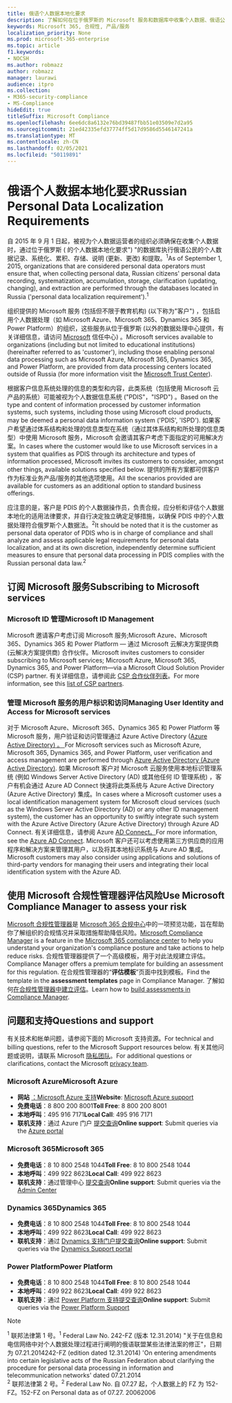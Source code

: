 ```yaml
---
title: 俄语个人数据本地化要求
description: 了解如何在位于俄罗斯的 Microsoft 服务和数据库中收集个人数据、俄语公民的个人数据记录、系统化、收藏、存储、说明和提取。
keywords: Microsoft 365, 合规性, 产品/服务
localization_priority: None
ms.prod: microsoft-365-enterprise
ms.topic: article
f1.keywords:
- NOCSH
ms.author: robmazz
author: robmazz
manager: laurawi
audience: itpro
ms.collection:
- M365-security-compliance
- MS-Compliance
hideEdit: true
titleSuffix: Microsoft Compliance
ms.openlocfilehash: 6ee6dc8a6132e76bd39487fbb51e03509e7d2a95
ms.sourcegitcommit: 21ed42335efd37774ff5d17d9586d5546147241a
ms.translationtype: MT
ms.contentlocale: zh-CN
ms.lasthandoff: 02/05/2021
ms.locfileid: "50119891"
---
```

# <a name="russian-personal-data-localization-requirements"></a><span data-ttu-id="db0f4-104">俄语个人数据本地化要求</span><span class="sxs-lookup"><span data-stu-id="db0f4-104">Russian Personal Data Localization Requirements</span></span>

<span data-ttu-id="db0f4-105">自 2015 年 9 月 1 日起，被视为个人数据运营者的组织必须确保在收集个人数据时，通过位于俄罗斯 ( 的个人数据本地化要求") "的数据库执行俄语公民的个人数据记录、系统化、累积、存储、说明 (更新、更改) 和提取。<sup>1</sup></span><span class="sxs-lookup"><span data-stu-id="db0f4-105">As of September 1, 2015, organizations that are considered personal data operators must ensure that, when collecting personal data, Russian citizens' personal data recording, systematization, accumulation, storage, clarification (updating, changing), and extraction are performed through the databases located in Russia ('personal data localization requirement').<sup>1</sup></span></span>

<span data-ttu-id="db0f4-106">组织提供的 Microsoft 服务 (包括但不限于教育机构)  (以下称为"客户") ，包括启用个人数据处理（如 Microsoft Azure、Microsoft 365、Dynamics 365 和 Power Platform）的组织，这些服务从位于俄罗斯 (以外的数据处理中心提供，有关详细信息，请访问 [Microsoft](https://www.microsoft.com/trust-center) 信任中心) 。</span><span class="sxs-lookup"><span data-stu-id="db0f4-106">Microsoft services available to organizations (including but not limited to educational institutions) (hereinafter referred to as 'customer'), including those enabling personal data processing such as Microsoft Azure, Microsoft 365, Dynamics 365, and Power Platform, are provided from data processing centers located outside of Russia (for more information visit the [Microsoft Trust Center](https://www.microsoft.com/trust-center)).</span></span>

<span data-ttu-id="db0f4-107">根据客户信息系统处理的信息的类型和内容，此类系统（包括使用 Microsoft 云产品的系统）可能被视为个人数据信息系统 ("PDIS"，"ISPD") 。</span><span class="sxs-lookup"><span data-stu-id="db0f4-107">Based on the type and content of information processed by customer information systems, such systems, including those using Microsoft cloud products, may be deemed a personal data information system ('PDIS', 'ISPD').</span></span> <span data-ttu-id="db0f4-108">如果客户希望通过体系结构和处理的信息类型在系统（通过其体系结构和所处理的信息类型）中使用 Microsoft 服务，Microsoft 会邀请其客户考虑下面指定的可用解决方案。</span><span class="sxs-lookup"><span data-stu-id="db0f4-108">In cases where the customer would like to use Microsoft services in a system that qualifies as PDIS through its architecture and types of information processed, Microsoft invites its customers to consider, amongst other things, available solutions specified below.</span></span> <span data-ttu-id="db0f4-109">提供的所有方案都可供客户作为标准业务产品/服务的其他选项使用。</span><span class="sxs-lookup"><span data-stu-id="db0f4-109">All the scenarios provided are available for customers as an additional option to standard business offerings.</span></span>

<span data-ttu-id="db0f4-110">应注意的是，客户是 PDIS 的个人数据操作员，负责合规，应分析和评估个人数据本地化的适用法律要求，并自行决定独立确定足够措施，以确保 PDIS 中的个人数据处理符合俄罗斯个人数据法。<sup>2</sup></span><span class="sxs-lookup"><span data-stu-id="db0f4-110">It should be noted that it is the customer as personal data operator of PDIS who is in charge of compliance and shall analyze and assess applicable legal requirements for personal data localization, and at its own discretion, independently determine sufficient measures to ensure that personal data processing in PDIS complies with the Russian personal data law.<sup>2</sup></span></span>

## <a name="subscribing-to-microsoft-services"></a><span data-ttu-id="db0f4-111">订阅 Microsoft 服务</span><span class="sxs-lookup"><span data-stu-id="db0f4-111">Subscribing to Microsoft services</span></span>

### <a name="microsoft-id-management"></a><span data-ttu-id="db0f4-112">Microsoft ID 管理</span><span class="sxs-lookup"><span data-stu-id="db0f4-112">Microsoft ID Management</span></span>

<span data-ttu-id="db0f4-113">Microsoft 邀请客户考虑订阅 Microsoft 服务;Microsoft Azure、Microsoft 365、Dynamics 365 和 Power Platform — 通过 Microsoft 云解决方案提供商 (云解决方案提供商) 合作伙伴。</span><span class="sxs-lookup"><span data-stu-id="db0f4-113">Microsoft invites customers to consider subscribing to Microsoft services; Microsoft Azure, Microsoft 365, Dynamics 365, and Power Platform—via a Microsoft Cloud Solution Provider (CSP) partner.</span></span> <span data-ttu-id="db0f4-114">有关详细信息，请参阅此 [CSP 合作伙伴列表](https://pinpoint.microsoft.com/search?type=services&campaign=691)。</span><span class="sxs-lookup"><span data-stu-id="db0f4-114">For more information, see this [list of CSP partners](https://pinpoint.microsoft.com/search?type=services&campaign=691).</span></span>

### <a name="managing-user-identity-and-access-for-microsoft-services"></a><span data-ttu-id="db0f4-115">管理 Microsoft 服务的用户标识和访问</span><span class="sxs-lookup"><span data-stu-id="db0f4-115">Managing User Identity and Access for Microsoft services</span></span>

<span data-ttu-id="db0f4-116">对于 Microsoft Azure、Microsoft 365、Dynamics 365 和 Power Platform 等 Microsoft 服务，用户验证和访问管理通过 Azure Active Directory ([Azure Active Directory) 。 ](https://azure.microsoft.com/services/active-directory/)</span><span class="sxs-lookup"><span data-stu-id="db0f4-116">For Microsoft services such as Microsoft Azure, Microsoft 365, Dynamics 365, and Power Platform, user verification and access management are performed through [Azure Active Directory (Azure Active Directory)](https://azure.microsoft.com/services/active-directory/).</span></span> <span data-ttu-id="db0f4-117">如果 Microsoft 客户对 Microsoft 云服务使用本地标识管理系统 (例如 Windows Server Active Directory (AD) 或其他任何 ID 管理系统) ，客户有机会通过 Azure AD Connect 快速将此类系统与 Azure Active Directory (Azure Active Directory) 集成。</span><span class="sxs-lookup"><span data-stu-id="db0f4-117">In cases where a Microsoft customer uses a local identification management system for Microsoft cloud services (such as the Windows Server Active Directory (AD) or any other ID management system), the customer has an opportunity to swiftly integrate such system with the Azure Active Directory (Azure Active Directory) through Azure AD Connect.</span></span> <span data-ttu-id="db0f4-118">有关详细信息，请参阅 Azure [AD Connect。](/azure/active-directory/cloud-provisioning/)</span><span class="sxs-lookup"><span data-stu-id="db0f4-118">For more information, see the [Azure AD Connect](/azure/active-directory/cloud-provisioning/).</span></span> <span data-ttu-id="db0f4-119">Microsoft 客户还可以考虑使用第三方供应商的应用程序和解决方案来管理其用户，以及将其本地标识系统与 Azure AD 集成。</span><span class="sxs-lookup"><span data-stu-id="db0f4-119">Microsoft customers may also consider using applications and solutions of third-party vendors for managing their users and integrating their local identification system with the Azure AD.</span></span>

## <a name="use-microsoft-compliance-manager-to-assess-your-risk"></a><span data-ttu-id="db0f4-120">使用 Microsoft 合规性管理器评估风险</span><span class="sxs-lookup"><span data-stu-id="db0f4-120">Use Microsoft Compliance Manager to assess your risk</span></span>

<span data-ttu-id="db0f4-121">[Microsoft 合规性管理器](/microsoft-365/compliance/compliance-manager)是 [Microsoft 365 合规中心](/microsoft-365/compliance/microsoft-365-compliance-center)中的一项预览功能，旨在帮助你了解组织的合规情况并采取措施帮助降低风险。</span><span class="sxs-lookup"><span data-stu-id="db0f4-121">[Microsoft Compliance Manager](/microsoft-365/compliance/compliance-manager) is a feature in the [Microsoft 365 compliance center](/microsoft-365/compliance/microsoft-365-compliance-center) to help you understand your organization's compliance posture and take actions to help reduce risks.</span></span> <span data-ttu-id="db0f4-122">合规性管理器提供了一个高级模板，用于对此法规建立评估。</span><span class="sxs-lookup"><span data-stu-id="db0f4-122">Compliance Manager offers a premium template for building an assessment for this regulation.</span></span> <span data-ttu-id="db0f4-123">在合规性管理器的“**评估模板**”页面中找到模板。</span><span class="sxs-lookup"><span data-stu-id="db0f4-123">Find the template in the **assessment templates** page in Compliance Manager.</span></span> <span data-ttu-id="db0f4-124">了解如何[在合规性管理器中建立评估](/microsoft-365/compliance/compliance-manager-assessments)。</span><span class="sxs-lookup"><span data-stu-id="db0f4-124">Learn how to [build assessments in Compliance Manager](/microsoft-365/compliance/compliance-manager-assessments).</span></span>

## <a name="questions-and-support"></a><span data-ttu-id="db0f4-125">问题和支持</span><span class="sxs-lookup"><span data-stu-id="db0f4-125">Questions and support</span></span>

<span data-ttu-id="db0f4-126">有关技术和帐单问题，请参阅下面的 Microsoft 支持资源。</span><span class="sxs-lookup"><span data-stu-id="db0f4-126">For technical and billing questions, refer to the Microsoft Support resources below.</span></span> <span data-ttu-id="db0f4-127">有关其他问题或说明，请联系 Microsoft [隐私团队](https://support.microsoft.com/gp/privacy-page)。</span><span class="sxs-lookup"><span data-stu-id="db0f4-127">For additional questions or clarifications, contact the Microsoft [privacy team](https://support.microsoft.com/gp/privacy-page).</span></span>

### <a name="microsoft-azure"></a><span data-ttu-id="db0f4-128">Microsoft Azure</span><span class="sxs-lookup"><span data-stu-id="db0f4-128">Microsoft Azure</span></span>

- <span data-ttu-id="db0f4-129">**网站** [：Microsoft Azure 支持](https://aka.ms/GetAzureSupport)</span><span class="sxs-lookup"><span data-stu-id="db0f4-129">**Website**: [Microsoft Azure support](https://aka.ms/GetAzureSupport)</span></span>
- <span data-ttu-id="db0f4-130">**免费电话**：8 800 200 8001</span><span class="sxs-lookup"><span data-stu-id="db0f4-130">**Toll Free**: 8 800 200 8001</span></span>
- <span data-ttu-id="db0f4-131">**本地呼叫**：495 916 7171</span><span class="sxs-lookup"><span data-stu-id="db0f4-131">**Local Call**: 495 916 7171</span></span>
- <span data-ttu-id="db0f4-132">**联机支持**：通过 Azure 门户 [提交查询](https://portal.azure.com)</span><span class="sxs-lookup"><span data-stu-id="db0f4-132">**Online support**: Submit queries via the [Azure portal](https://portal.azure.com)</span></span>

### <a name="microsoft-365"></a><span data-ttu-id="db0f4-133">Microsoft 365</span><span class="sxs-lookup"><span data-stu-id="db0f4-133">Microsoft 365</span></span>

- <span data-ttu-id="db0f4-134">**免费电话**：8 10 800 2548 1044</span><span class="sxs-lookup"><span data-stu-id="db0f4-134">**Toll Free**: 8 10 800 2548 1044</span></span>
- <span data-ttu-id="db0f4-135">**本地呼叫**：499 922 8623</span><span class="sxs-lookup"><span data-stu-id="db0f4-135">**Local Call**: 499 922 8623</span></span>
- <span data-ttu-id="db0f4-136">**联机支持**：通过管理中心 [提交查询](https://portal.office.com/)</span><span class="sxs-lookup"><span data-stu-id="db0f4-136">**Online support**: Submit queries via the [Admin Center](https://portal.office.com/)</span></span>

### <a name="dynamics-365"></a><span data-ttu-id="db0f4-137">Dynamics 365</span><span class="sxs-lookup"><span data-stu-id="db0f4-137">Dynamics 365</span></span>

- <span data-ttu-id="db0f4-138">**免费电话**：8 10 800 2548 1044</span><span class="sxs-lookup"><span data-stu-id="db0f4-138">**Toll Free**: 8 10 800 2548 1044</span></span>
- <span data-ttu-id="db0f4-139">**本地呼叫**：499 922 8623</span><span class="sxs-lookup"><span data-stu-id="db0f4-139">**Local Call**: 499 922 8623</span></span>
- <span data-ttu-id="db0f4-140">**联机支持**：通过 [Dynamics 支持门户提交查询](https://dynamics.microsoft.com/support/)</span><span class="sxs-lookup"><span data-stu-id="db0f4-140">**Online support**: Submit queries via the [Dynamics Support portal](https://dynamics.microsoft.com/support/)</span></span>

### <a name="power-platform"></a><span data-ttu-id="db0f4-141">Power Platform</span><span class="sxs-lookup"><span data-stu-id="db0f4-141">Power Platform</span></span>

- <span data-ttu-id="db0f4-142">**免费电话**：8 10 800 2548 1044</span><span class="sxs-lookup"><span data-stu-id="db0f4-142">**Toll Free**: 8 10 800 2548 1044</span></span>
- <span data-ttu-id="db0f4-143">**本地呼叫**：499 922 8623</span><span class="sxs-lookup"><span data-stu-id="db0f4-143">**Local Call**: 499 922 8623</span></span>
- <span data-ttu-id="db0f4-144">**联机支持**：通过 [Power Platform 支持提交查询](/power-platform/admin/get-help-support)</span><span class="sxs-lookup"><span data-stu-id="db0f4-144">**Online support**: Submit queries via the [Power Platform Support](/power-platform/admin/get-help-support)</span></span>

> [!NOTE]
> <span data-ttu-id="db0f4-145"><sup>1</sup> 联邦法律第 1 号。</span><span class="sxs-lookup"><span data-stu-id="db0f4-145"><sup>1</sup> Federal Law No.</span></span> <span data-ttu-id="db0f4-146">242-FZ (版本 12.31.2014) "关于在信息和电信网络中对个人数据处理过程进行阐明的俄语联盟某些法律法案的修正"，日期为 07.21.2014</span><span class="sxs-lookup"><span data-stu-id="db0f4-146">242-FZ (edition dated 12.31.2014) 'On entering amendments into certain legislative acts of the Russian Federation about clarifying the procedure for personal data processing in information and telecommunication networks' dated 07.21.2014</span></span> <br>
> <span data-ttu-id="db0f4-147"><sup>2</sup> 联邦法律第 2 号。</span><span class="sxs-lookup"><span data-stu-id="db0f4-147"><sup>2</sup> Federal Law No.</span></span> <span data-ttu-id="db0f4-148">自 07.27 起，个人数据上的 FZ 为 152- FZ。</span><span class="sxs-lookup"><span data-stu-id="db0f4-148">152-FZ on Personal data as of 07.27.</span></span> <span data-ttu-id="db0f4-149">2006</span><span class="sxs-lookup"><span data-stu-id="db0f4-149">2006</span></span><br>
